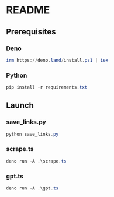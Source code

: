 # README

## Prerequisites

### Deno

```PowerShell
irm https://deno.land/install.ps1 | iex
```

### Python

```PowerShell
pip install -r requirements.txt
```

## Launch

### save_links.py

```PowerShell
python save_links.py
```

### scrape.ts

```PowerShell
deno run -A .\scrape.ts
```

### gpt.ts

```PowerShell
deno run -A .\gpt.ts
```
